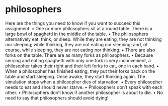 # philosophers

Here are the things you need to know if you want to succeed this assignment:
• One or more philosophers sit at a round table.
    There is a large bowl of spaghetti in the middle of the table.
• The philosophers alternatively eat, think, or sleep.
    While they are eating, they are not thinking nor sleeping;
    while thinking, they are not eating nor sleeping;
    and, of course, while sleeping, they are not eating nor thinking.
• There are also forks on the table. There are as many forks as philosophers.
• Because serving and eating spaghetti with only one fork is very inconvenient, a
    philosopher takes their right and their left forks to eat, one in each hand.
• When a philosopher has finished eating, they put their forks back on the table and
    start sleeping. Once awake, they start thinking again. The simulation stops when
    a philosopher dies of starvation.
• Every philosopher needs to eat and should never starve.
• Philosophers don’t speak with each other.
• Philosophers don’t know if another philosopher is about to die.
• No need to say that philosophers should avoid dying!